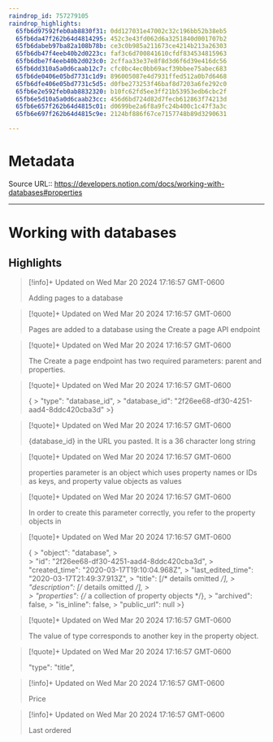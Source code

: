 ```yaml
---
raindrop_id: 757279105
raindrop_highlights:
  65fb6d97592feb0ab8830f31: 0dd127031e47002c32c196bb52b38eb5
  65fb6da47f262b64d4814295: 452c3e43fd062d6a3251840d001707b2
  65fb6dabeb97ba82a108b78b: ce3c0b985a211673ce4214b213a26303
  65fb6db47f4eeb40b2d0223c: faf3c6d700841610cfdf834534815963
  65fb6dbe7f4eeb40b2d023c0: 2cffaa33e37e8f8d3d6f6d39e416dc56
  65fb6dd310a5a0d6caab12c7: cfc0bc4ec0bb69acf39bbee75abec683
  65fb6de0406e05bd7731c1d9: 896005087e4d7931ffed512a0b7d6468
  65fb6dfe406e05bd7731c5d5: d0fbe273253f46baf8d7203a6fe292c0
  65fb6e2e592feb0ab8832320: b10fc62fd5ee3ff21b53953edb6cbc2f
  65fb6e5d10a5a0d6caab23cc: 456d6bd724d82d7fecb612863f74213d
  65fb6e657f262b64d4815c01: d0699be2a6f8a9fc24b400c1c47f3a3c
  65fb6e697f262b64d4815c9e: 2124bf886f67ce7157748b89d3290631

---
```


# Metadata
Source URL:: https://developers.notion.com/docs/working-with-databases#properties


---
# Working with databases



## Highlights

> [!info]+ Updated on Wed Mar 20 2024 17:16:57 GMT-0600
>
> Adding pages to a database

> [!quote]+ Updated on Wed Mar 20 2024 17:16:57 GMT-0600
>
> Pages are added to a database using the Create a page API endpoint

> [!quote]+ Updated on Wed Mar 20 2024 17:16:57 GMT-0600
>
> The Create a page endpoint has two required parameters: parent and properties.

> [!quote]+ Updated on Wed Mar 20 2024 17:16:57 GMT-0600
>
> {
&gt;  &quot;type&quot;: &quot;database_id&quot;,
&gt;  &quot;database_id&quot;: &quot;2f26ee68-df30-4251-aad4-8ddc420cba3d&quot;
&gt;}

> [!quote]+ Updated on Wed Mar 20 2024 17:16:57 GMT-0600
>
> {database_id} in the URL you pasted. It is a 36 character long string

> [!quote]+ Updated on Wed Mar 20 2024 17:16:57 GMT-0600
>
> properties parameter is an object which uses property names or IDs as keys, and property value objects  as values

> [!quote]+ Updated on Wed Mar 20 2024 17:16:57 GMT-0600
>
> In order to create this parameter correctly, you refer to the property objects in

> [!quote]+ Updated on Wed Mar 20 2024 17:16:57 GMT-0600
>
> {
&gt;  &quot;object&quot;: &quot;database&quot;,
&gt;  
&gt;  &quot;id&quot;: &quot;2f26ee68-df30-4251-aad4-8ddc420cba3d&quot;,
&gt;  &quot;created_time&quot;: &quot;2020-03-17T19:10:04.968Z&quot;,
&gt;  &quot;last_edited_time&quot;: &quot;2020-03-17T21:49:37.913Z&quot;,
&gt;  &quot;title&quot;: [/* details omitted */],
&gt;  &quot;description&quot;: [/* details omitted */],
&gt;  
&gt;  &quot;properties&quot;: {/* a collection of property objects */},
&gt;  &quot;archived&quot;: false,
&gt;  &quot;is_inline&quot;: false,
&gt;  &quot;public_url&quot;: null
&gt;}

> [!quote]+ Updated on Wed Mar 20 2024 17:16:57 GMT-0600
>
> The value of type corresponds to another key in the property object.

> [!quote]+ Updated on Wed Mar 20 2024 17:16:57 GMT-0600
>
> &quot;type&quot;: &quot;title&quot;,

> [!info]+ Updated on Wed Mar 20 2024 17:16:57 GMT-0600
>
> Price

> [!info]+ Updated on Wed Mar 20 2024 17:16:57 GMT-0600
>
> Last ordered
